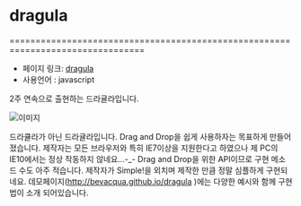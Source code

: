 # dragula
================================================================================
- 페이지 링크: [dragula](https://github.com/bevacqua/dragula)
- 사용언어 : javascript 

2주 연속으로 출현하는 드라귤라입니다. 

![이미지](https://github.com/bevacqua/dragula/raw/master/resources/demo.png)

드라큘라가 아닌 드라귤라입니다. Drag and Drop을 쉽게 사용하자는 목표하게 만들어졌습니다. 제작자는 모든 브라우저와 특히 IE7이상을 지원한다고 하였으나 제 PC의 IE10에서는 정상 작동하지 않네요...-_- Drag and Drop을 위한 API이므로 구현 메소드 수도 아주 적습니다. 제작자가 Simple!을 외치며 제작한 만큼 정말 심플하게 구현되네요. 데모페이지(http://bevacqua.github.io/dragula )에는 다양한 예시와 함께 구현법이 소개 되어있습니다. 

